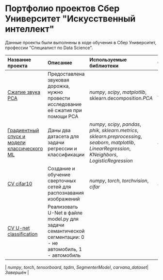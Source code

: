 # Портфолио проектов Сбер Университет "Искусственный интеллект"


Данные проекты были выполнены в ходе обучения в Сбер Университет, профессии "Специалист по Data Science".

| Название проекта | Описание | Используемые библиотеки | Статус |
| :---------------------- | :---------------------- | :---------------------- | :---------------------- |
| [Сжатие звука PCA](https://github.com/SirRizzer/SberUniversity/blob/main/%D0%A1%D0%B6%D0%B0%D1%82%D0%B8%D0%B5%20%D0%B7%D0%B2%D1%83%D0%BA%D0%B0%20PCA/Sound_pca.ipynb) | Предоставлена звуковая дорожка, нужно провести исследование её сжатия при помощи РСА| *numpy*, *scipy*, *matplotlib*, sklearn.decomposition.*PCA*| *Завершён* |
| [Градиентный спуск и модели классического ML](https://github.com/SirRizzer/SberUniversity/blob/main/%D0%93%D1%80%D0%B0%D0%B4%D0%B8%D0%B5%D0%BD%D1%82%D0%BD%D1%8B%D0%B9%20%D1%81%D0%BF%D1%83%D1%81%D0%BA%20%D0%B8%20%D0%BC%D0%BE%D0%B4%D0%B5%D0%BB%D0%B8%20%D0%BA%D0%BB%D0%B0%D1%81%D1%81%D0%B8%D1%87%D0%B5%D1%81%D0%BA%D0%BE%D0%B3%D0%BE%20ML/Classic_ml.ipynb) | Даны два датасета для задачи регрессии и классификации| *numpy*, *scipy*, *pandas*, *phik*, *sklearn.metrics*, *sklearn.preprocessing*, *seaborn*, *matplotlib*, *LinearRegression*, *KNeighbors*, *LogisticRegression*| *Завершён* |
| [CV cifar10](https://github.com/SirRizzer/SberUniversity/blob/main/CV%20cifar10/sber_bdz3.ipynb) | Создание и обучение сверточных сетей для распознавания изображений| *numpy*, *torch*, *torchvision*, *cifar*| *Завершён* |
| [CV U-net classification](https://github.com/SirRizzer/SberUniversity/blob/main/CV%20U-net%20classification/bdz4_sber.ipynb) | Реализовать U-Net в файле model.py для задачи семантической сегментации: 0 - не автомобиль, 1 - автомобиль

| *numpy*, *torch*, *tensorboard*, *tqdm*, *SegmenterModel*, *carvana_dataset*| *Завершён* |
